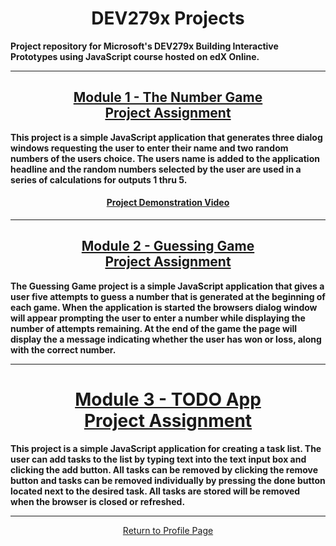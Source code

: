 <h1 align="center">DEV279x Projects</h1>

<strong><b>Project repository for Microsoft's DEV279x Building Interactive Prototypes using JavaScript course hosted on edX Online.</b></strong>

<hr>

[<h2 align="center">Module 1 - The Number Game<br>Project Assignment</h2>](https://github.com/REPNOT/DEV279x_Projects/tree/master/Module_1_Number_Game)

<strong><b>This project is a simple JavaScript application that generates three dialog windows requesting the user to enter their name and two random numbers of the users choice.  The users name is added to the application headline and the random numbers selected by the user are used in a series of calculations for outputs 1 thru 5.</b></strong>

[<h4 align="center">Project Demonstration Video</h4>](https://www.screencast.com/t/jcrsuTHl213)

<hr>

[<h2 align="center">Module 2 - Guessing Game<br>Project Assignment</h2>](https://github.com/REPNOT/DEV279x_Projects/tree/master/Module_2_Gussing_Game)

<strong><b>The Guessing Game project is a simple JavaScript application that gives a user five attempts to guess a number 
that is generated at the beginning of each game.  When the application is started the browsers dialog window will appear prompting the user to enter a number while displaying the number of attempts remaining.  At the end of the game the page will display the a message indicating whether the user has won or loss, along with the correct number.</b></strong>

<hr>

<a href="https://github.com/REPNOT/DEV279x_Projects/tree/master/Module_3_To-Do_List_App" target="_blank"><h1 align="center">Module 3 - TODO App<br>Project Assignment</h1></a>

<strong><b>This project is a simple JavaScript application for creating a task list.  The user can add tasks to the list by typing text into the text input box and clicking the add button.  All tasks can be removed by clicking the remove button and tasks can be removed individually by pressing the done button located next to the desired task.  All tasks are stored will be removed when the browser is closed or refreshed.</b></strong>

<hr>

<a href="https://github.com/REPNOT"><p align="center">Return to Profile Page</p></a>
